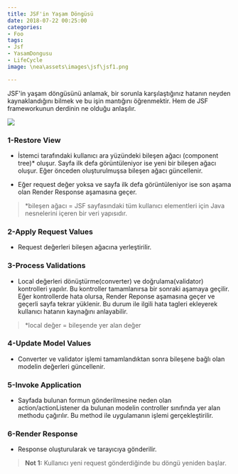 ```yaml
---
title: JSF'in Yaşam Döngüsü
date: 2018-07-22 00:25:00
categories:
- Foo
tags:
- Jsf
- YasamDongusu
- LifeCycle
image: \nea\assets\images\jsf\jsf1.png

---
```


JSF'in yaşam döngüsünü anlamak, bir sorunla karşılaştığınız hatanın neyden kaynaklandığını bilmek ve bu işin mantığını öğrenmektir. Hem de JSF frameworkunun derdinin ne olduğu anlaşılır.

![](\nea\assets\images\jsf\jsf1.png)

### 1-Restore View

- İstemci tarafındaki kullanıcı ara yüzündeki bileşen ağacı (component tree)* oluşur. Sayfa ilk defa görüntüleniyor ise yeni bir bileşen ağacı oluşur. Eğer önceden oluşturulmuşsa bileşen ağacı güncellenir.

- Eğer request değer yoksa ve sayfa ilk defa görüntüleniyor ise son aşama olan Render Response aşamasına geçer.

> *bileşen ağacı = JSF sayfasındaki tüm kullanıcı elementleri için Java nesnelerini içeren bir veri yapısıdır.

### 2-Apply Request Values

- Request değerleri bileşen ağacına yerleştirilir.

### 3-Process Validations

- Local değerleri dönüştürme(converter) ve doğrulama(validator) kontrolleri yapılır. Bu kontroller tamamlanırsa bir sonraki aşamaya geçilir. Eğer kontrollerde hata olursa, Render Reponse aşamasına geçer ve  geçerli sayfa tekrar yüklenir. Bu durum ile ilgili hata tagleri ekleyerek kullanıcı hatanın kaynağını anlayabilir.

> *local değer = bileşende yer alan değer

### 4-Update Model Values

- Converter ve validator işlemi tamamlandıktan sonra bileşene bağlı olan modelin değerleri güncellenir.

### 5-Invoke Application

- Sayfada bulunan formun gönderilmesine neden olan action/actionListener da bulunan modelin controller sınıfında yer alan methodu çağırılır. Bu method ile uygulamanın işlemi gerçekleştirilir.

### 6-Render Response

- Response oluşturularak ve tarayıcıya gönderilir.

>  **Not 1:** Kullanıcı yeni request gönderdiğinde bu döngü yeniden başlar.